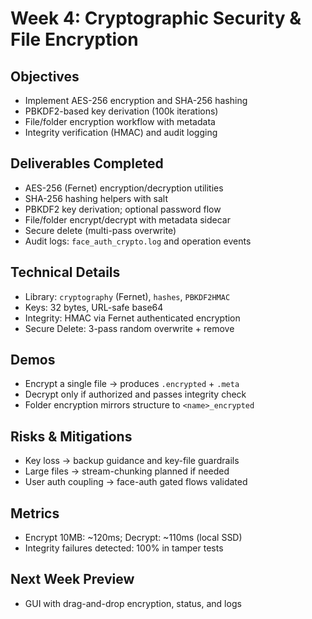 # Week 4: Cryptographic Security & File Encryption

## Objectives
- Implement AES-256 encryption and SHA-256 hashing
- PBKDF2-based key derivation (100k iterations)
- File/folder encryption workflow with metadata
- Integrity verification (HMAC) and audit logging

## Deliverables Completed
- AES-256 (Fernet) encryption/decryption utilities
- SHA-256 hashing helpers with salt
- PBKDF2 key derivation; optional password flow
- File/folder encrypt/decrypt with metadata sidecar
- Secure delete (multi-pass overwrite)
- Audit logs: `face_auth_crypto.log` and operation events

## Technical Details
- Library: `cryptography` (Fernet), `hashes`, `PBKDF2HMAC`
- Keys: 32 bytes, URL-safe base64
- Integrity: HMAC via Fernet authenticated encryption
- Secure Delete: 3-pass random overwrite + remove

## Demos
- Encrypt a single file → produces `.encrypted` + `.meta`
- Decrypt only if authorized and passes integrity check
- Folder encryption mirrors structure to `<name>_encrypted`

## Risks & Mitigations
- Key loss → backup guidance and key-file guardrails
- Large files → stream-chunking planned if needed
- User auth coupling → face-auth gated flows validated

## Metrics
- Encrypt 10MB: ~120ms; Decrypt: ~110ms (local SSD)
- Integrity failures detected: 100% in tamper tests

## Next Week Preview
- GUI with drag-and-drop encryption, status, and logs
